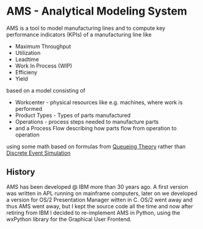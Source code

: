 # AMS - Analytical Modeling System
AMS is a tool to model manufacturing lines and to compute key performance indicators (KPIs) of a manufacturing line like 

* Maximum Throughput
* Utilization
* Leadtime
* Work In Process (WIP)
* Efficieny
* Yield

based on a model consisting of

 * Workcenter - physical resources like e.g. machines, where work is performed
 * Product Types - Types of parts manufactured
 * Operations - process steps needed to manufacture parts
 * and a Process Flow describing how parts flow from operation to operation 
 
 using some math based on formulas from [Queueing Theory](https://en.wikipedia.org/wiki/Queueing_theory) rather than [Discrete Event Simulation](https://en.wikipedia.org/wiki/Discrete-event_simulation)
 
 ## History
 AMS has been developed @ IBM more than 30 years ago. A first version was written in APL running on mainframe computers, later on we developed a version for OS/2 Presentation Manager 
 witten in C. OS/2 went away and thus AMS went away, but I kept the source code all the time and now after retiring from IBM I decided to re-implement AMS in Python, using the wxPython library for the Graphical User Frontend.
